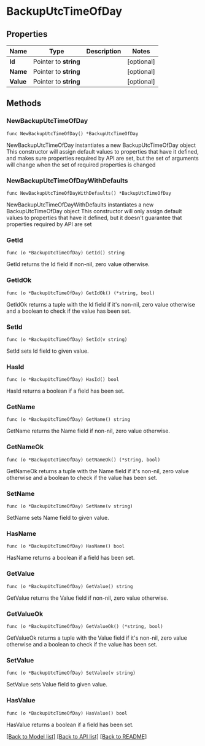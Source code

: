 # BackupUtcTimeOfDay

## Properties

Name | Type | Description | Notes
------------ | ------------- | ------------- | -------------
**Id** | Pointer to **string** |  | [optional] 
**Name** | Pointer to **string** |  | [optional] 
**Value** | Pointer to **string** |  | [optional] 

## Methods

### NewBackupUtcTimeOfDay

`func NewBackupUtcTimeOfDay() *BackupUtcTimeOfDay`

NewBackupUtcTimeOfDay instantiates a new BackupUtcTimeOfDay object
This constructor will assign default values to properties that have it defined,
and makes sure properties required by API are set, but the set of arguments
will change when the set of required properties is changed

### NewBackupUtcTimeOfDayWithDefaults

`func NewBackupUtcTimeOfDayWithDefaults() *BackupUtcTimeOfDay`

NewBackupUtcTimeOfDayWithDefaults instantiates a new BackupUtcTimeOfDay object
This constructor will only assign default values to properties that have it defined,
but it doesn't guarantee that properties required by API are set

### GetId

`func (o *BackupUtcTimeOfDay) GetId() string`

GetId returns the Id field if non-nil, zero value otherwise.

### GetIdOk

`func (o *BackupUtcTimeOfDay) GetIdOk() (*string, bool)`

GetIdOk returns a tuple with the Id field if it's non-nil, zero value otherwise
and a boolean to check if the value has been set.

### SetId

`func (o *BackupUtcTimeOfDay) SetId(v string)`

SetId sets Id field to given value.

### HasId

`func (o *BackupUtcTimeOfDay) HasId() bool`

HasId returns a boolean if a field has been set.

### GetName

`func (o *BackupUtcTimeOfDay) GetName() string`

GetName returns the Name field if non-nil, zero value otherwise.

### GetNameOk

`func (o *BackupUtcTimeOfDay) GetNameOk() (*string, bool)`

GetNameOk returns a tuple with the Name field if it's non-nil, zero value otherwise
and a boolean to check if the value has been set.

### SetName

`func (o *BackupUtcTimeOfDay) SetName(v string)`

SetName sets Name field to given value.

### HasName

`func (o *BackupUtcTimeOfDay) HasName() bool`

HasName returns a boolean if a field has been set.

### GetValue

`func (o *BackupUtcTimeOfDay) GetValue() string`

GetValue returns the Value field if non-nil, zero value otherwise.

### GetValueOk

`func (o *BackupUtcTimeOfDay) GetValueOk() (*string, bool)`

GetValueOk returns a tuple with the Value field if it's non-nil, zero value otherwise
and a boolean to check if the value has been set.

### SetValue

`func (o *BackupUtcTimeOfDay) SetValue(v string)`

SetValue sets Value field to given value.

### HasValue

`func (o *BackupUtcTimeOfDay) HasValue() bool`

HasValue returns a boolean if a field has been set.


[[Back to Model list]](../README.md#documentation-for-models) [[Back to API list]](../README.md#documentation-for-api-endpoints) [[Back to README]](../README.md)


